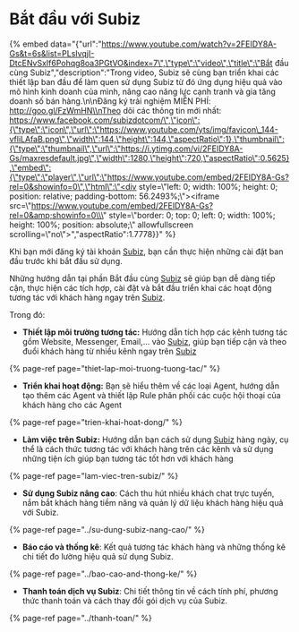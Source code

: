 # Bắt đầu với Subiz

{% embed data="{\"url\":\"https://www.youtube.com/watch?v=2FEIDY8A-Gs&t=6s&list=PLsIvqjI-DtcENvSxIf6Pohqg8oa3PGtVO&index=7\",\"type\":\"video\",\"title\":\"Bắt đầu cùng Subiz\",\"description\":\"Trong video, Subiz sẽ cùng bạn triển khai các thiết lập ban đầu để làm quen sử dụng Subiz từ đó ứng dụng hiệu quả vào mô hình kinh doanh của mình, nâng cao năng lực cạnh tranh và gia tăng doanh số bán hàng.\\n\\nĐăng ký trải nghiệm MIỄN PHÍ: http://goo.gl/FzWmHN\\nTheo dõi các thông tin mới nhất: https://www.facebook.com/subizdotcom/\",\"icon\":{\"type\":\"icon\",\"url\":\"https://www.youtube.com/yts/img/favicon\_144-vfliLAfaB.png\",\"width\":144,\"height\":144,\"aspectRatio\":1},\"thumbnail\":{\"type\":\"thumbnail\",\"url\":\"https://i.ytimg.com/vi/2FEIDY8A-Gs/maxresdefault.jpg\",\"width\":1280,\"height\":720,\"aspectRatio\":0.5625},\"embed\":{\"type\":\"player\",\"url\":\"https://www.youtube.com/embed/2FEIDY8A-Gs?rel=0&showinfo=0\",\"html\":\"<div style=\\\"left: 0; width: 100%; height: 0; position: relative; padding-bottom: 56.2493%;\\\"><iframe src=\\\"https://www.youtube.com/embed/2FEIDY8A-Gs?rel=0&amp;showinfo=0\\\" style=\\\"border: 0; top: 0; left: 0; width: 100%; height: 100%; position: absolute;\\\" allowfullscreen scrolling=\\\"no\\\"></iframe></div>\",\"aspectRatio\":1.7778}}" %}

Khi bạn mới đăng ký tài khoản [Subiz](https://subiz.com/vi/), bạn cần thực hiện những cài đặt ban đầu trước khi bắt đầu sử dụng.

Những hướng dẫn tại phần Bắt đầu cùng [Subiz](https://subiz.com/vi/) sẽ giúp bạn dễ dàng tiếp cận, thực hiện các tích hợp, cài đặt và bắt đầu triển khai các hoạt động tương tác với khách hàng ngay trên [Subiz](https://subiz.com/vi/).

Trong đó:

* **Thiết lập môi trường tương tác:** Hướng dẫn tích hợp các kênh tương tác gồm Website, Messenger, Email,... vào [Subiz](https://subiz.com/vi/), giúp bạn tiếp cận và theo đuổi khách hàng từ nhiều kênh ngay trên [Subiz](https://subiz.com/vi/)

{% page-ref page="thiet-lap-moi-truong-tuong-tac/" %}

* **Triển khai hoạt động:** Bạn sẽ hiểu thêm về các loại Agent, hướng dẫn tạo thêm các Agent và thiết lập Rule phân phối các cuộc hội thoại của khách hàng cho các Agent

{% page-ref page="trien-khai-hoat-dong/" %}

* **Làm việc trên Subiz:** Hướng dẫn bạn cách sử dụng [Subiz](https://subiz.com/vi/) hàng ngày, cụ thể là cách thức tương tác với khách hàng trên các kênh và sử dụng những tiện ích giúp bạn tương tác tốt hơn với khách hàng

{% page-ref page="lam-viec-tren-subiz/" %}

* **Sử dụng Subiz nâng cao**: Cách thu hút nhiều khách chat trực tuyến, nắm bắt khách hàng tiềm năng và quản lý dữ liệu khách hàng hiệu quả với Subiz.

{% page-ref page="../su-dung-subiz-nang-cao/" %}

* **Báo cáo và thống kê**: Kết quả tương tác khách hàng và những thống kê chi tiết đo lường hiệu quả sử dụng Subiz.

{% page-ref page="../bao-cao-and-thong-ke/" %}

* **Thanh toán dịch vụ Subiz**: Chi tiết thông tin về cách tính phí, phương thức thanh toán và cách thay đổi gói dịch vụ của Subiz.

{% page-ref page="../thanh-toan/" %}

